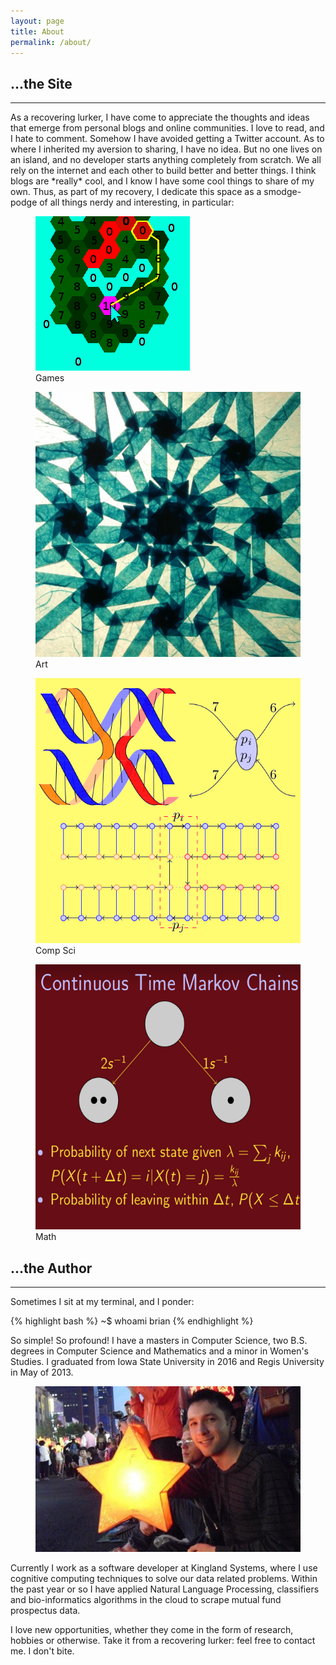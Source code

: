```yaml
---
layout: page
title: About
permalink: /about/
---
```


## ...the Site
---

<p class="first">As a recovering lurker, I have come to appreciate the thoughts and ideas that emerge from personal blogs and online communities. I love to read, and I hate to comment. Somehow I have avoided getting a Twitter account. As to where I inherited my aversion to sharing, I have no idea. But no one lives on an island, and no developer starts anything completely from scratch. We all rely on the internet and each other to build better and better things. I think blogs are *really* cool, and I know I have some cool things to share of my own. Thus, as part of my recovery, I dedicate this space as a smodge-podge of all things nerdy and interesting, in particular:</p>

<script type="text/javascript" src="{{ "/assets/res/noyama_topics.js" | relative_url }}"></script>
<script type="text/javascript">
  topics('[{"url": "/assets/images/oct-shadow.jpg", "desc":"Origami"}, {"url": "/assets/images/masters-icon.png", "desc":"Origami"}, {"url": "/assets/images/path-find.png", "desc":"Origami"}]'); 
</script>

<noscript>
<figure class="small">
<img class="clipleft" src="/assets/images/path-find.png" title="Path finding algorithm I used in a HW assignment for my students in an Intro to OO Course"/>
<figcaption>
Games
</figcaption>
</figure>

<figure class="small">
<img class="clipright" src="/assets/images/oct-shadow.jpg" title="Octagon Shadow fold I made for my partner"/>
<figcaption>
Art
</figcaption>
</figure>

<figure class="small">
<img class="clipleft" src="/assets/images/masters-icon.png" title="Work I did on DNA Origami for my Master's thesis"/>
<figcaption>
Comp Sci
</figcaption>
</figure>

<figure class="small">
<img class="clipright" src="/assets/images/markov-clip.png" title="Explanation of Continuous Time Markov Chains"/>
<figcaption>
Math
</figcaption>
</figure>
</noscript>


## ...the Author
---

Sometimes I sit at my terminal, and I ponder:

{% highlight bash %}
~$ whoami
brian
{% endhighlight %}



So simple! So profound! I have a masters in Computer Science, two B.S. degrees in Computer Science and Mathematics and a minor in Women's Studies. I graduated from Iowa State University in 2016 and Regis University in May of 2013. 

<figure class="large">
<img class="clipleft" src="/assets/images/briannoyama.jpg" title="One of my favorite memories at a Lantern Festival in South Korea"/>
</figure>

Currently I work as a software developer at Kingland Systems, where I use cognitive computing techniques to solve our data related problems. Within the past year or so I have applied Natural Language Processing, classifiers and bio-informatics algorithms in the cloud to scrape mutual fund prospectus data. 

I love new opportunities, whether they come in the form of research, hobbies or otherwise. Take it from a recovering lurker: feel free to contact me. I don't bite.
